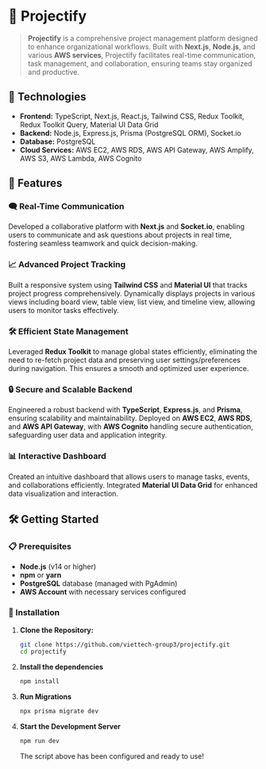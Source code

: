 # 📅 Projectify

> **Projectify** is a comprehensive project management platform designed to enhance organizational workflows. Built with **Next.js**, **Node.js**, and various **AWS services**, Projectify facilitates real-time communication, task management, and collaboration, ensuring teams stay organized and productive.

## 💾 Technologies

- **Frontend:** TypeScript, Next.js, React.js, Tailwind CSS, Redux Toolkit, Redux Toolkit Query, Material UI Data Grid
- **Backend:** Node.js, Express.js, Prisma (PostgreSQL ORM), Socket.io
- **Database:** PostgreSQL
- **Cloud Services:** AWS EC2, AWS RDS, AWS API Gateway, AWS Amplify, AWS S3, AWS Lambda, AWS Cognito

## 🚀 Features

### 🗨️ Real-Time Communication

Developed a collaborative platform with **Next.js** and **Socket.io**, enabling users to communicate and ask questions about projects in real time, fostering seamless teamwork and quick decision-making.

### 📈 Advanced Project Tracking

Built a responsive system using **Tailwind CSS** and **Material UI** that tracks project progress comprehensively. Dynamically displays projects in various views including board view, table view, list view, and timeline view, allowing users to monitor tasks effectively.

### 🛠️ Efficient State Management

Leveraged **Redux Toolkit** to manage global states efficiently, eliminating the need to re-fetch project data and preserving user settings/preferences during navigation. This ensures a smooth and optimized user experience.

### 🔒 Secure and Scalable Backend

Engineered a robust backend with **TypeScript**, **Express.js**, and **Prisma**, ensuring scalability and maintainability. Deployed on **AWS EC2**, **AWS RDS**, and **AWS API Gateway**, with **AWS Cognito** handling secure authentication, safeguarding user data and application integrity.

### 📊 Interactive Dashboard

Created an intuitive dashboard that allows users to manage tasks, events, and collaborations efficiently. Integrated **Material UI Data Grid** for enhanced data visualization and interaction.

## 🛠️ Getting Started

### 📋 Prerequisites

- **Node.js** (v14 or higher)
- **npm** or **yarn**
- **PostgreSQL** database (managed with PgAdmin)
- **AWS Account** with necessary services configured

### 🚀 Installation

1. **Clone the Repository:**

   ```bash
   git clone https://github.com/viettech-group3/projectify.git
   cd projectify
   ```

2. **Install the dependencies**

   ```bash
   npm install
   ```

3. **Run Migrations**

   ```bash
   npx prisma migrate dev
   ```

4. **Start the Development Server**
   ```bash
   npm run dev
   ```
   The script above has been configured and ready to use!
